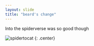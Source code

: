 ```yaml
---
layout: slide
title: "beard's change"
---
```


Into the spiderverse was so good though

![spidertocat](https://octodex.github.com/images/spidertocat.png)
{: .center}
